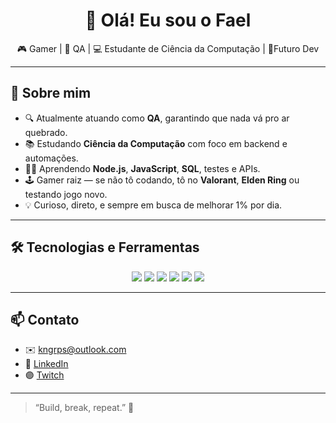 <!-- Banner opcional -->
<!-- ![Banner](https://i.pinimg.com/736x/e2/87/cd/e287cd8bcb60e768653f4f11b056d9d9.jpg) -->

<h1 align="center">👋 Olá! Eu sou o Fael</h1>

<p align="center">🎮 Gamer | 🧪 QA | 💻 Estudante de Ciência da Computação | 🤞Futuro Dev</p>

---

## 🚀 Sobre mim

- 🔍 Atualmente atuando como **QA**, garantindo que nada vá pro ar quebrado.
- 📚 Estudando **Ciência da Computação** com foco em backend e automações.
- 👨‍💻 Aprendendo **Node.js**, **JavaScript**, **SQL**, testes e APIs.
- 🕹️ Gamer raiz — se não tô codando, tô no **Valorant**, **Elden Ring** ou testando jogo novo.
- 💡 Curioso, direto, e sempre em busca de melhorar 1% por dia.

---

## 🛠️ Tecnologias e Ferramentas

<div align="center">
  <img src="https://img.shields.io/badge/JavaScript-F7DF1E?style=for-the-badge&logo=javascript&logoColor=black" />
  <img src="https://img.shields.io/badge/Node.js-339933?style=for-the-badge&logo=node.js&logoColor=white" />
  <img src="https://img.shields.io/badge/Postman-FF6C37?style=for-the-badge&logo=postman&logoColor=white" />
  <img src="https://img.shields.io/badge/MongoDB-47A248?style=for-the-badge&logo=mongodb&logoColor=white" />
  <img src="https://img.shields.io/badge/SQL-4479A1?style=for-the-badge&logo=postgresql&logoColor=white" />
  <img src="https://img.shields.io/badge/Git-F05032?style=for-the-badge&logo=git&logoColor=white" />
</div>

---

## 📫 Contato

- ✉️ kngrps@outlook.com
- 💼 [LinkedIn](https://www.linkedin.com/in/rafaelkng)
- 🟣 [Twitch](https://www.twitch.tv/kngrps)

---

> “Build, break, repeat.” 🔁
